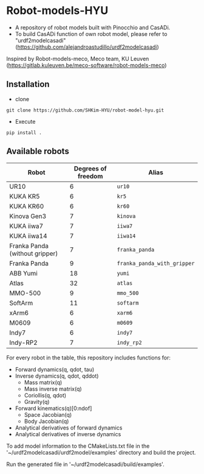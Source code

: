 # Robot-models-HYU

* A repository of robot models built with Pinocchio and CasADi.
* To build CasADi function of own robot model, please refer to "urdf2modelcasadi" (https://github.com/alejandroastudillo/urdf2modelcasadi)

Inspired by Robot-models-meco, Meco team, KU Leuven (https://gitlab.kuleuven.be/meco-software/robot-models-meco)


## Installation
* clone 
```
git clone https://github.com/SHKim-HYU/robot-model-hyu.git
```
* Execute 
```
pip install .
```

## Available robots
| Robot | Degrees of freedom | Alias |
|-------|-------------|-------|
| UR10      	|     6   	|  	`ur10`     |
| KUKA KR5    	|     6   	|  	`kr5`     |
| KUKA KR60 	|     6   	|  	`kr60`     |
| Kinova Gen3	|     7   	|  	`kinova`     |
| KUKA iiwa7 	|     7   	|  	`iiwa7`     |
| KUKA iiwa14 	|     7   	|  	`iiwa14`     |
| Franka Panda (without gripper) |     7   |  `franka_panda`     |
| Franka Panda	|     9   	|  	`franka_panda_with_gripper`     |
| ABB Yumi   	|     18  	|  	`yumi`     |
| Atlas      	|     32  	|  	`atlas`     |
| MMO-500	|	9	|	`mmo_500`	|
| SoftArm	|	11	|	`softarm`	|
| xArm6	|	6	|	`xarm6`	|
| M0609	|	6	|	`m0609`	|
| Indy7	|	6	|	`indy7`	|
| Indy-RP2	|	7	|	`indy_rp2`	|

For every robot in the table, this repository includes functions for:
- Forward dynamics(q, qdot, tau)
- Inverse dynamics(q, qdot, qddot)
	- Mass matrix(q)
	- Mass inverse matrix(q)
	- Coriollis(q, qdot)
	- Gravity(q)
- Forward kinematics(q)[0:ndof]
	- Space Jacobian(q)
	- Body Jacobian(q)
- Analytical derivatives of forward dynamics
- Analytical derivatives of inverse dynamics

To add model information to the CMakeLists.txt file in the '~/urdf2modelcasadi/urdf2model/examples' directory and build the project.

Run the generated file in '~/urdf2modelcasadi/build/examples'.

